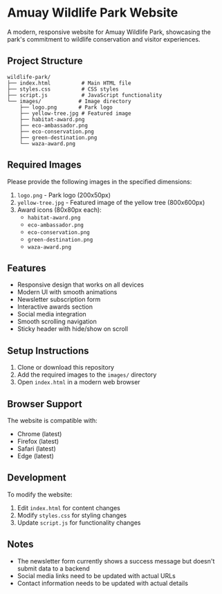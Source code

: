 # Amuay Wildlife Park Website

A modern, responsive website for Amuay Wildlife Park, showcasing the park's commitment to wildlife conservation and visitor experiences.

## Project Structure

```
wildlife-park/
├── index.html          # Main HTML file
├── styles.css          # CSS styles
├── script.js           # JavaScript functionality
└── images/            # Image directory
    ├── logo.png       # Park logo
    ├── yellow-tree.jpg # Featured image
    ├── habitat-award.png
    ├── eco-ambassador.png
    ├── eco-conservation.png
    ├── green-destination.png
    └── waza-award.png
```

## Required Images

Please provide the following images in the specified dimensions:

1. `logo.png` - Park logo (200x50px)
2. `yellow-tree.jpg` - Featured image of the yellow tree (800x600px)
3. Award icons (80x80px each):
   - `habitat-award.png`
   - `eco-ambassador.png`
   - `eco-conservation.png`
   - `green-destination.png`
   - `waza-award.png`

## Features

- Responsive design that works on all devices
- Modern UI with smooth animations
- Newsletter subscription form
- Interactive awards section
- Social media integration
- Smooth scrolling navigation
- Sticky header with hide/show on scroll

## Setup Instructions

1. Clone or download this repository
2. Add the required images to the `images/` directory
3. Open `index.html` in a modern web browser

## Browser Support

The website is compatible with:
- Chrome (latest)
- Firefox (latest)
- Safari (latest)
- Edge (latest)

## Development

To modify the website:
1. Edit `index.html` for content changes
2. Modify `styles.css` for styling changes
3. Update `script.js` for functionality changes

## Notes

- The newsletter form currently shows a success message but doesn't submit data to a backend
- Social media links need to be updated with actual URLs
- Contact information needs to be updated with actual details 
